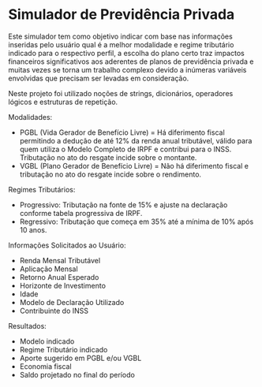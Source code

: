 # Simulador de Previdência Privada

Este simulador tem como objetivo indicar com base nas informações inseridas pelo usuário qual é a melhor modalidade e regime tributário indicado para o respectivo perfil, a escolha do plano certo traz impactos financeiros significativos aos aderentes de planos de previdência privada e muitas vezes se torna um trabalho complexo devido a inúmeras variáveis envolvidas que precisam ser levadas em consideração. 

Neste projeto foi utilizado noções de strings, dicionários, operadores lógicos e estruturas de repetição. 

Modalidades:

- PGBL (Vida Gerador de Benefício Livre) = Há diferimento fiscal permitindo a dedução de até 12% da renda anual tributável, válido para quem utiliza o Modelo Completo de IRPF e contribui para o INSS. Tributação no ato do resgate incide sobre o montante.   
- VGBL (Plano Gerador de Benefício Livre) = Não há diferimento fiscal e tributação no ato do resgate incide sobre o rendimento. 

Regimes Tributários: 

- Progressivo: Tributação na fonte de 15% e ajuste na declaração conforme tabela progressiva de IRPF.
- Regressivo: Tributação que começa em 35% até a mínima de 10% após 10 anos.  

Informações Solicitados ao Usuário: 

- Renda Mensal Tributável
- Aplicação Mensal
- Retorno Anual Esperado
- Horizonte de Investimento
- Idade
- Modelo de Declaração Utilizado
- Contribuinte do INSS

Resultados: 

- Modelo indicado
- Regime Tributário indicado
- Aporte sugerido em PGBL e/ou VGBL 
- Economia fiscal
- Saldo projetado no final do período
